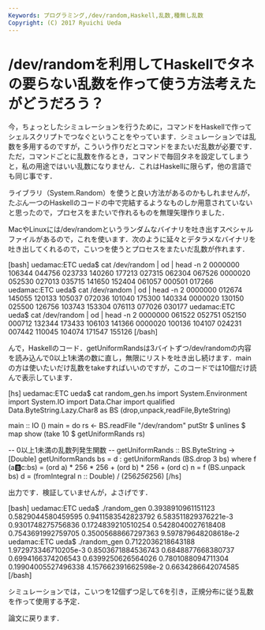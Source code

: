 ```yaml
---
Keywords: プログラミング,/dev/random,Haskell,乱数,種無し乱数
Copyright: (C) 2017 Ryuichi Ueda
---
```


# <!--:ja-->/dev/randomを利用してHaskellでタネの要らない乱数を作って使う方法考えたがどうだろう？<!--:-->
<!--:ja-->今，ちょっとしたシミュレーションを行うために，コマンドをHaskellで作ってシェルスクリプトでつなぐということをやっています．シミュレーションでは乱数を多用するのですが，こういう作りだとコマンドをまたいだ乱数が必要です．ただ，コマンドごとに乱数を作るとき，コマンドで毎回タネを設定してしまうと，私の用途ではいい乱数になりません．これはHaskellに限らず，他の言語でも同じ事です．

<!--:--><!--more--><!--:ja-->

ライブラリ（System.Random）を使うと良い方法があるのかもしれませんが，たぶん一つのHaskellのコードの中で完結するようなものしか用意されていないと思ったので，プロセスをまたいで作れるものを無理矢理作りました．

MacやLinuxには/dev/randomというランダムなバイナリを吐き出すスペシャルファイルがあるので，これを使います．次のように延々とデタラメなバイナリを吐き出してくれるので，こいつを使うとプロセスをまたいだ乱数が作れます．

[bash]
uedamac:ETC ueda$ cat /dev/random | od | head -n 2 
0000000 106344 044756 023733 140260 177213 027315 062304 067526
0000020 052530 027013 035715 141650 152404 061057 000501 017266
uedamac:ETC ueda$ cat /dev/random | od | head -n 2 
0000000 012674 145055 120133 105037 072036 101040 175300 140334
0000020 130150 025500 126756 103743 153304 076113 077026 030177
uedamac:ETC ueda$ cat /dev/random | od | head -n 2 
0000000 061522 052751 052150 000712 132344 173433 106103 141366
0000020 100136 104107 024231 007442 110045 104074 171547 155126
[/bash]

んで，Haskellのコード．getUniformRandsは3バイトずつ/dev/randomの内容を読み込んで0以上1未満の数に直し，無限にリストを吐き出し続けます．mainの方は使いたいだけ乱数をtakeすればいいのですが，このコードでは10個だけ読んで表示しています．


[hs]
uedamac:ETC ueda$ cat random_gen.hs 
import System.Environment
import System.IO
import Data.Char
import qualified Data.ByteString.Lazy.Char8 as BS (drop,unpack,readFile,ByteString)

main :: IO () 
main = do rs &lt;- BS.readFile &quot;/dev/random&quot;
 putStr $ unlines $ map show (take 10 $ getUniformRands rs)

-- 0以上1未満の乱数列発生関数 --
getUniformRands :: BS.ByteString -&gt; [Double]
getUniformRands bs = d : getUniformRands (BS.drop 3 bs)
 where f (a:b:c:bs) = (ord a) * 256 * 256 + (ord b) * 256 + (ord c)
 n = f (BS.unpack bs)
 d = (fromIntegral n :: Double) / (256*256*256)
[/hs]

出力です．検証していませんが，よさげです．

[bash]
uedamac:ETC ueda$ ./random_gen 
0.3938910961151123
0.5829044580459595
0.9411583542823792
6.583511829376221e-3
0.9301748275756836
0.1724839210510254
0.5428040027618408
0.7543691992759705
0.35005688667297363
9.597879648208618e-2
uedamac:ETC ueda$ ./random_gen 
0.7122036218643188
1.972973346710205e-3
0.8503671884536743
0.6848877668380737
0.6994166374206543
0.6399250626564026
0.7801088094711304
0.19904005527496338
4.157662391662598e-2
0.6634286642074585
[/bash]

シミュレーションでは，こいつを12個ずつ足して6を引き，正規分布に従う乱数を作って使用する予定．


論文に戻ります．<!--:-->
